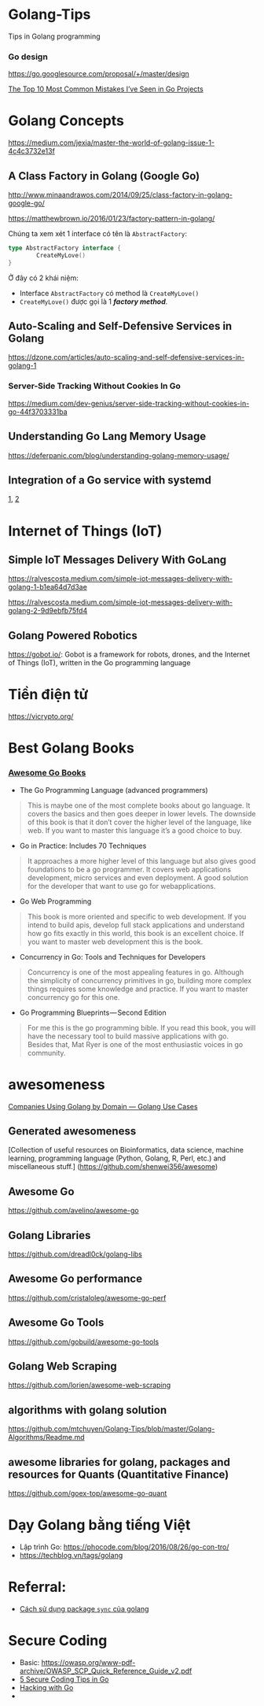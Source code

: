 # Golang-Tips
Tips in Golang programming
### Go design

https://go.googlesource.com/proposal/+/master/design

[The Top 10 Most Common Mistakes I’ve Seen in Go Projects](https://itnext.io/the-top-10-most-common-mistakes-ive-seen-in-go-projects-4b79d4f6cd65)


# Golang Concepts

https://medium.com/jexia/master-the-world-of-golang-issue-1-4c4c3732e13f

## A Class Factory in Golang (Google Go)

http://www.minaandrawos.com/2014/09/25/class-factory-in-golang-google-go/

https://matthewbrown.io/2016/01/23/factory-pattern-in-golang/

Chúng ta xem xét 1 interface có tên là `AbstractFactory`:

```go
type AbstractFactory interface {
        CreateMyLove()
}
```
Ở đây có 2 khái niệm:
- Interface `AbstractFactory` có method là `CreateMyLove()`
- `CreateMyLove()` được gọi là 1 ***factory method***.

## Auto-Scaling and Self-Defensive Services in Golang

https://dzone.com/articles/auto-scaling-and-self-defensive-services-in-golang-1

### Server-Side Tracking Without Cookies In Go
https://medium.com/dev-genius/server-side-tracking-without-cookies-in-go-44f3703331ba

## Understanding Go Lang Memory Usage

https://deferpanic.com/blog/understanding-golang-memory-usage/

## Integration of a Go service with systemd
[1](https://vincent.bernat.im/en/blog/2017-systemd-golang), [2](https://vincent.bernat.im/en/blog/2018-systemd-golang-socket-activation)

# Internet of Things (IoT)
## Simple IoT Messages Delivery With GoLang

https://ralvescosta.medium.com/simple-iot-messages-delivery-with-golang-1-b1ea64d7d3ae

https://ralvescosta.medium.com/simple-iot-messages-delivery-with-golang-2-9d9ebfb75fd4


## Golang Powered Robotics
https://gobot.io/: Gobot is a framework for robots, drones, and the Internet of Things (IoT), written in the Go programming language

# Tiền điện tử

https://vicrypto.org/

# Best Golang Books

### [Awesome Go Books](https://github.com/dariubs/GoBooks)


- The Go Programming Language (advanced programmers)
> This is maybe one of the most complete books about go language. It covers the basics and then goes deeper in lower levels. The downside of this book is that it don’t cover the higher level of the language, like web.
If you want to master this language it’s a good choice to buy.

- Go in Practice: Includes 70 Techniques
> It approaches a more higher level of this language but also gives good foundations to be a go programmer. It covers web applications development, micro services and even deployment.
A good solution for the developer that want to use go for webapplications.

- Go Web Programming
> This book is more oriented and specific to web development. If you intend to build apis, develop full stack applications and understand how go fits exactly in this world, this book is an excellent choice.
If you want to master web development this is the book.

- Concurrency in Go: Tools and Techniques for Developers
> Concurrency is one of the most appealing features in go. Although the simplicity of concurrency primitives in go, building more complex things requires some knowledge and practice.
If you want to master concurrency go for this one.

- Go Programming Blueprints — Second Edition
> For me this is the go programming bible. If you read this book, you will have the necessary tool to build massive applications with go. Besides that, Mat Ryer is one of the most enthusiastic voices in go community.

# awesomeness

[Companies Using Golang by Domain — Golang Use Cases](https://medium.com/@softkraft/companies-using-golang-by-domain-golang-use-cases-6870b9001e82?)

## Generated awesomeness

[Collection of useful resources on Bioinformatics, data science, machine learning, programming language (Python, Golang, R, Perl, etc.) and miscellaneous stuff.] (https://github.com/shenwei356/awesome)

## Awesome Go

https://github.com/avelino/awesome-go

## Golang Libraries

https://github.com/dreadl0ck/golang-libs

## Awesome Go performance

https://github.com/cristaloleg/awesome-go-perf

## Awesome Go Tools

https://github.com/gobuild/awesome-go-tools

## Golang Web Scraping

https://github.com/lorien/awesome-web-scraping

## algorithms with golang solution

https://github.com/mtchuyen/Golang-Tips/blob/master/Golang-Algorithms/Readme.md


## awesome libraries for golang, packages and resources for Quants (Quantitative Finance)

https://github.com/goex-top/awesome-go-quant

# Dạy Golang bằng tiếng Việt
- Lập trình Go: https://phocode.com/blog/2016/08/26/go-con-tro/
- https://techblog.vn/tags/golang

# Referral:
- [Cách sử dụng package `sync` của golang](https://kipalog.com/posts/Cach-su-dung-package--sync--cua-golang)


# Secure Coding
- Basic: https://owasp.org/www-pdf-archive/OWASP_SCP_Quick_Reference_Guide_v2.pdf
- [5 Secure Coding Tips in Go](https://medium.com/picus-security-engineering/5-secure-coding-tips-in-go-a3e5ec23d7fd)
- [Hacking with Go](https://github.com/parsiya/Hacking-with-Go)
- 

 
